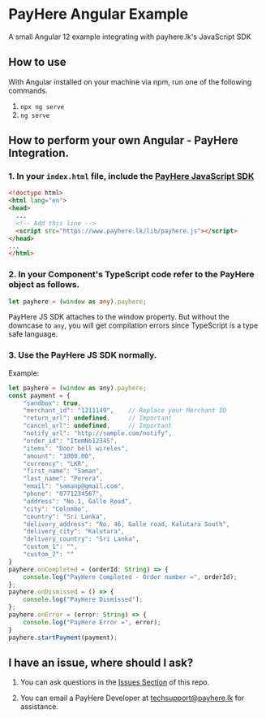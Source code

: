 # PayHere Angular Example

A small Angular 12 example integrating with payhere.lk's JavaScript SDK

## How to use

With Angular installed on your machine via npm, run one of the following commands.

1. `npx ng serve`
2. `ng serve`

## How to perform your own Angular - PayHere Integration.

### 1. In your `index.html` file, include the [PayHere JavaScript SDK](https://support.payhere.lk/api-&-mobile-sdk/payhere-javascript)

```html
<!doctype html>
<html lang="en">
<head>
  ...
  <!-- Add this line -->
  <script src="https://www.payhere.lk/lib/payhere.js"></script>
</head>
...
</html>

```

### 2. In your Component's TypeScript code refer to the PayHere object as follows.

```ts
let payhere = (window as any).payhere;
```

PayHere JS SDK attaches to the window property. But without the downcase to `any`, you will get compilation errors since TypeScript is a type safe language.

### 3. Use the PayHere JS SDK normally.

Example:
```js
let payhere = (window as any).payhere;
const payment = {
    "sandbox": true,
    "merchant_id": "1211149",    // Replace your Merchant ID
    "return_url": undefined,     // Important
    "cancel_url": undefined,     // Important
    "notify_url": "http://sample.com/notify",
    "order_id": "ItemNo12345",
    "items": "Door bell wireles",
    "amount": "1000.00",
    "currency": "LKR",
    "first_name": "Saman",
    "last_name": "Perera",
    "email": "samanp@gmail.com",
    "phone": "0771234567",
    "address": "No.1, Galle Road",
    "city": "Colombo",
    "country": "Sri Lanka",
    "delivery_address": "No. 46, Galle road, Kalutara South",
    "delivery_city": "Kalutara",
    "delivery_country": "Sri Lanka",
    "custom_1": "",
    "custom_2": ""
}
payhere.onCompleted = (orderId: String) => {
    console.log("PayHere Completed - Order number =", orderId);
};
payhere.onDismissed = () => {
    console.log("PayHere Dismissed");
};
payhere.onError = (error: String) => {
    console.log("PayHere Error =", error);
}
payhere.startPayment(payment);
```

## I have an issue, where should I ask?

1. You can ask questions in the [Issues Section](https://github.com/Thisura98/payhere-angular-example/issues) of this repo.

2. You can email a PayHere Developer at [techsupport@payhere.lk](mailto:techsupport@payhere.lk) for assistance.